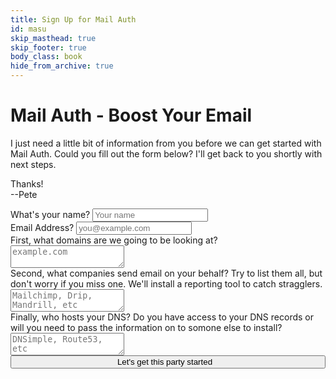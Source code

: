 ```yaml
---
title: Sign Up for Mail Auth
id: masu
skip_masthead: true
skip_footer: true
body_class: book
hide_from_archive: true
---
```


<h1 class="book big center">Mail Auth - Boost Your Email</h1>

I just need a little bit of information from you before we can get started with Mail Auth. Could you fill out the form below? I'll get back to you shortly with next steps.

Thanks!  
--Pete

<div class="sans">
<form role="form" method="post" action="/mail-auth-signup-post">
  <div class="form-group">
    <label for="your-name">What's your name?</label>
    <input type="text" class="form-control" id="your-name" name="name" placeholder="Your name">
  </div>
  <div class="form-group">
    <label for="email-address">Email Address?</label>
    <input type="email" class="form-control" id="email-address" placeholder="you@example.com" name="email">
  </div>
  <div class="form-group">
    <label>First, what domains are we going to be looking at?</label>
    <textarea class="form-control" rows="2" name="domains" placeholder="example.com"></textarea>
  </div>
  <div class="form-group">
    <label>Second, what companies send email on your behalf? Try to list them all, but don't worry if you miss one. We'll install a reporting tool to catch stragglers.</label>
    <textarea class="form-control" rows="2" name="senders" placeholder="Mailchimp, Drip, Mandrill, etc"></textarea>
  </div>
    <div class="form-group">
    <label>Finally, who hosts your DNS? Do you have access to your DNS records or will you need to pass the information on to somone else to install?</label>
    <textarea class="form-control" rows="2" name="senders" placeholder="DNSimple, Route53, etc"></textarea>
  </div>
  <div style="text-align: center">
    <button type="submit" class="btn btn-xlarge btn-default" style="width: 100%">Let's get this party started<i style="margin-left: 0.75em" class="fa fa-thumbs-up"></i></button>
  </div>
</form>
</div>

